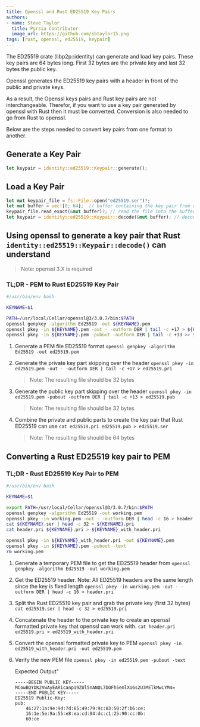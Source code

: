```yaml
---
title: Openssl and Rust ED25519 Key Pairs
authors:
- name: Steve Taylor
  title: Pyrsia Contributor
  image_url: https://github.com/sbtaylor15.png
tags: [rust, openssl, ed25519, keypair]
---
```


The ED25519 crate (libp2p::identity) can generate and load key pairs.  These key pairs are 64 bytes long.
First 32 bytes are the private key and last 32 bytes the public key.

Openssl generates the ED25519 key pairs with a header in front of the public and private keys.

As a result, the Openssl keys pairs and Rust key pairs are not interchangeable. Therefor, if you want to use
a key pair generated by openssl with Rust then it must be converted.  Conversion is also needed to go from
Rust to openssl.

Below are the steps needed to convert key pairs from one format to another.

## Generate a Key Pair

```rust
let keypair = identity::ed25519::Keypair::generate();
```

## Load a Key Pair

```rust
let mut keypair_file = fs::File::open("ed25519.ser")?;
let mut buffer = vec![0; 64];  // buffer containing the key pair from disk
keypair_file.read_exact(&mut buffer)?; // read the file into the buffer
let keypair = identity::ed25519::Keypair::decode(&mut buffer); // decode the buffer into a Keypair object
```

## Using openssl to generate a key pair that Rust `identity::ed25519::Keypair::decode()` can understand

> Note: openssl 3.X is required

### TL;DR - PEM to Rust ED25519 Key Pair

```bash
#/usr/bin/env bash

KEYNAME=$1

PATH=/usr/local/Cellar/openssl@3/3.0.7/bin:$PATH
openssl genpkey -algorithm Ed25519 -out ${KEYNAME}.pem
openssl pkey -in ${KEYNAME}.pem -out - -outform DER | tail -c +17 > ${KEYNAME}.ser
openssl pkey -in ${KEYNAME}.pem -pubout -outform DER | tail -c +13 >> ${KEYNAME}.ser
```

1. Generate a PEM file ED25519 format
    `openssl genpkey -algorithm Ed25519 -out ed25519.pem`

2. Generate the private key part skipping over the header
    `openssl pkey -in ed25519.pem -out - -outform DER | tail -c +17 > ed25519.pri`

    > Note: The resulting file should be 32 bytes

3. Generate the public key part skipping over the header
    `openssl pkey -in ed25519.pem -pubout -outform DER | tail -c +13 > ed25519.pub`

    > Note: The resulting file should be 32 bytes

4. Combine the private and public parts to create the key pair that Rust ED25519 can use
    `cat ed25519.pri ed25519.pub > ed25519.ser`

    > Note: The resulting file should be 64 bytes

## Converting a Rust ED25519 key pair to PEM

### TL;DR - Rust ED25519 Key Pair to PEM

```bash
#/usr/bin/env bash

KEYNAME=$1

export PATH=/usr/local/Cellar/openssl@3/3.0.7/bin:$PATH
openssl genpkey -algorithm Ed25519 -out working.pem
openssl pkey -in working.pem -out - -outform DER | head -c 16 > header.pri
cat ${KEYNAME}.ser | head -c 32 > ${KEYNAME}.pri
cat header.pri ${KEYNAME}.pri > ${KEYNAME}_with_header.pri

openssl pkey -in ${KEYNAME}_with_header.pri -out ${KEYNAME}.pem
openssl pkey -in ${KEYNAME}.pem -pubout -text
rm working.pem
```

1. Generate a temporary PEM file to get the ED25519 header from
    `openssl genpkey -algorithm Ed25519 -out working.pem`

2. Get the ED25519 header. Note: All ED25519 headers are the same length since the key is fixed length
    `openssl pkey -in working.pem -out - -outform DER | head -c 16 > header.pri`

3. Split the Rust ED25519 key pair and grab the private key (first 32 bytes)
    `cat ed25519.ser | head -c 32 > ed25519.pri`

4. Concatenate the header to the private key to create an openssl formatted private key that openssl can work with.
    `cat header.pri ed25519.pri > ed25519_with_header.pri`

5. Convert the openssl formatted private key to PEM
    `openssl pkey -in ed25519_with_header.pri -out ed25519.pem`

6. Verify the new PEM file
    `openssl pkey -in ed25519.pem -pubout -text`

    Expected Output"

    ```text
    -----BEGIN PUBLIC KEY-----
    MCowBQYDK2VwAyEARicanp19ZUl5nANQL7bOFh5emlXo6s2U3MElkMwLYM4=
    -----END PUBLIC KEY-----
    ED25519 Public-Key:
    pub:
        46:27:1a:9e:9d:7d:65:49:79:9c:03:50:2f:b6:ce:
        16:1e:5e:9a:55:e8:ea:cd:94:dc:c1:25:90:cc:0b:
        60:ce
    ```
